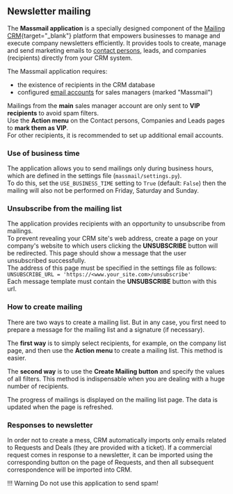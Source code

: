 ## Newsletter mailing

The **Massmail application** is a specially designed component of the [Mailing CRM](https://github.com/DjangoCRM/django-crm){target="_blank"} platform that empowers businesses to manage and execute company newsletters efficiently.
It provides tools to create, manage and send marketing emails to [contact persons](operator_and_sales_manager_roles.md#object-of-company-contact-persons), leads, and companies (recipients) directly from your CRM system.

The Massmail application requires:

- the existence of recipients in the CRM database
- configured [email accounts](setting_up_email_accounts.md) for sales managers (marked "Massmail")

Mailings from the **main** sales manager account are only sent to **VIP recipients** to avoid spam filters.    
Use the **Action menu** on the Contact persons, Companies and Leads pages to **mark them as VIP**.  
For other recipients, it is recommended to set up additional email accounts.

### Use of business time

The application allows you to send mailings only during business hours, which are defined in the settings file (`massmail/settings.py`).  
To do this, set the `USE_BUSINESS_TIME` setting to `True` (default: `False`) then the mailing will also not be performed on Friday, Saturday and Sunday.

### Unsubscribe from the mailing list

The application provides recipients with an opportunity to unsubscribe from mailings.  
To prevent revealing your CRM site's web address, create a page on your company's website to which users clicking the **UNSUBSCRIBE** button will be redirected.
This page should show a message that the user unsubscribed successfully.  
The address of this page must be specified in the settings file as follows:  
`UNSUBSCRIBE_URL = 'https://<www.your_site.com>/unsubscribe'`  
Each message template must contain the **UNSUBSCRIBE** button with this url.

### How to create mailing

There are two ways to create a mailing list.
But in any case, you first need to prepare a message for the mailing list and a signature (if necessary).  

The **first way** is to simply select recipients, for example, on the company list page, and then use the **Action menu** to create a mailing list.
This method is easier.

The **second way** is to use the **Create Mailing button** and specify the values of all filters. This method is indispensable when you are dealing with a huge number of recipients.  

The progress of mailings is displayed on the mailing list page. The data is updated when the page is refreshed.

### Responses to newsletter

In order not to create a mess, CRM automatically imports only emails related to Requests and Deals (they are provided with a ticket).
If a commercial request comes in response to a newsletter, it can be imported using the corresponding button on the page of Requests, and then all subsequent correspondence will be imported into CRM.

!!! Warning
    Do not use this application to send spam!
